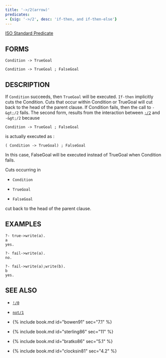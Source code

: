 ```yaml
---
title: '->/2(arrow)'
predicates:
- {sig: '->/2', desc: 'if-then, and if-then-else'}
---
```

[ISO Standard Predicate](http://www.deransart.fr/prolog/bips.html#ifthen)

## FORMS

```
Condition -> TrueGoal

Condition -> TrueGoal ; FalseGoal
```
## DESCRIPTION


If `Condition` succeeds, then `TrueGoal` will be executed. `If-then` implicitly cuts the Condition. Cuts that occur within Condition or TrueGoal will cut back to the head of the parent clause. If Condition fails, then the call to `-&gt;/2` fails. The second form, results from the interaction between [`;/2`](semicolon.html) and
`-&gt;/2` because

```
Condition -> TrueGoal ; FalseGoal
```

is actually executed as :

```
( Condition -> TrueGoal) ; FalseGoal
```

In this case, FalseGoal will be executed instead of TrueGoal when Condition fails.

Cuts occurring in

- `Condition`

- `TrueGoal`

- `FalseGoal`

cut back to the head of the parent clause.


## EXAMPLES

```
?- true->write(a).
a
yes.
```

```
?- fail->write(a).
no.
```

```
?- fail->write(a);write(b).
b
yes.
```


## SEE ALSO

- [`!/0`](cut.html)
- [`not/1`](not.html)

- {% include book.md id="bowen91"    sec="7.1" %}
- {% include book.md id="sterling86" sec="11" %}
- {% include book.md id="bratko86"   sec="5.1" %}
- {% include book.md id="clocksin81" sec="4.2" %}

